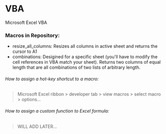 # VBA
Microsoft Excel VBA

### Macros in Repository:
- resize_all_columns: Resizes all columns in active sheet and returns the cursor to A1
- combinations:  Desigined for a specific sheet (you'll have to modify the cell references in VBA match your sheet).  Returns two columns of equal length that are all combinations of two lists of arbitrary length.

###### How to assign a hot-key shortcut to a macro:
> Microsoft Excel ribbon > developer tab > view macros > select macro > options...

###### How to assign a custom function to Excel formula:
> WILL ADD LATER...
